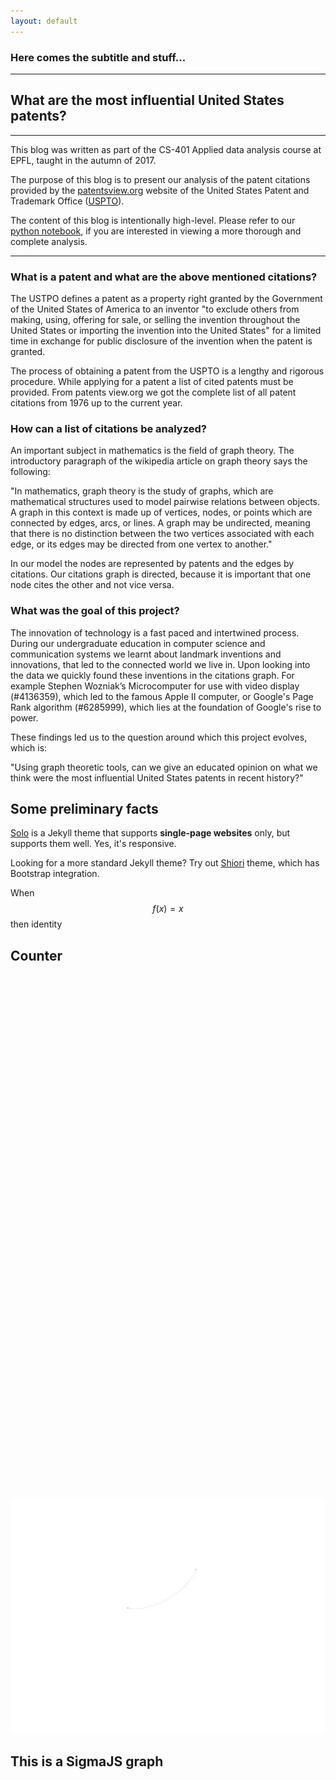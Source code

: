 ```yaml
---
layout: default
---
```


### Here comes the subtitle and stuff...

---

<h2 id="counter1"></h2>
<h2 id="counter2"></h2>

## What are the most influential United States patents?

---

This blog was written as part of the CS-401 Applied data analysis course at EPFL,
taught in the autumn of 2017. 

The purpose of this blog is to present our analysis of the patent citations provided by
the [patentsview.org](http://www.patentsview.org) website of the United States Patent
and Trademark Office ([USPTO](https://www.uspto.gov/)). 

The content of this blog is intentionally high-level. Please refer to our
[python notebook](https://nbviewer.jupyter.org/github/qantik/prayingmantissa/blob/master/project/patents.ipynb), if you are interested in viewing a more thorough and complete analysis.

--- 

### What is a patent and what are the above mentioned citations?

The USTPO defines a patent as a property right granted by the Government of
the United States of America to an inventor "to exclude others from making,
using, offering for sale, or selling the invention throughout the United States or
importing the invention into the United States" for a limited time in exchange for
public disclosure of the invention when the patent is granted.

The process of obtaining a patent from the USPTO is a lengthy and rigorous procedure.
While applying for a patent a list of cited patents must be provided. From patents
view.org we got the complete list of all patent citations from 1976 up to the current year.

### How can a list of citations be analyzed?

An important subject in mathematics is the field of graph theory. The introductory
paragraph of the wikipedia article on graph theory says the following: 

"In mathematics, graph theory is the study of graphs, which are mathematical structures 
used to model pairwise relations between objects. A graph in this context is made up
of vertices, nodes, or points which are connected by edges, arcs, or lines. A graph may
be undirected, meaning that there is no distinction between the two vertices associated
with each edge, or its edges may be directed from one vertex to another."

In our model the nodes are represented by patents and the edges by citations. Our
citations graph is directed, because it is important that one node cites the other
and not vice versa.

### What was the goal of this project?

The innovation of technology is a fast paced and intertwined process. During our
undergraduate education in computer science and communication systems we learnt about
landmark inventions and innovations, that led to the connected world we live in. Upon
looking into the data we quickly found these inventions in the citations graph. For example
Stephen Wozniak’s Microcomputer for use with video display (#4136359), which led to the
famous Apple II computer, or Google's Page Rank algorithm (#6285999), which lies at the
foundation of Google's rise to power. 

These findings led us to the question around which this project evolves, which is:

"Using graph theoretic tools, can we give an educated opinion on what we think were
the most influential United States patents in recent history?"

## Some preliminary facts
[Solo](http://chibicode.github.io/solo) is a Jekyll theme that supports **single-page websites** only, but supports them well. Yes, it's responsive.

Looking for a more standard Jekyll theme? Try out [Shiori](http://github.com/ellekasai/shiori) theme, which has Bootstrap integration.

When $$f(x) = x$$ then identity

## Counter

<div style="float:left; margin-right: 60px;">
<svg width="550" height="600"></svg>
</div>
<div style="height: 350px; width: 150px; float:left;text-align:center;">
  <div id="counter3" style="position: relative; top:60%; font-size: 400%"></div>
</div>

<img src="static/pagerank_bfs.gif" style="border-style: none" />

## This is a SigmaJS graph

<div id="parent" style="width: 900px; height: 750px;">
  <div id="network-shortestpaths" style="position: absolute; height: 675px; width: 950px"></div>
</div>

<div id="parent" style="width: 900px; height: 500px;">
  <div id="network-sinks" style="position: absolute; height: 650px; width: 950px"></div>
</div>

<div id="wrapper" style="height: 750px; width: 750px;">
  <canvas id="plot-patents-year" width="300px" height="300px"></canvas>
</div>

<div style="overflow:auto;">
<div style="width: 450px; height: 400px; float:left;">
<canvas id="plot-patents-months" width="350px" height="300px"></canvas>
</div>

<div style="width:450px; height: 400px; float:left;">
<canvas id="plot-patents-days" width="350px" height="300px"></canvas>
</div>
</div>

<div id="wrapper" style="height: 750px; width: 750px;">
<canvas id="plot-citations-indegree" width="300px" height="300px"></canvas>
</div>


## Don't use `<h1>` tags

Wthin `index.md`, do not use `<h1>` tags - `<h1>` is reserved for the site title.

### Supported Tags

Solo supports lists, `<hr>`s, `<table>`s,

> blockquotes, and...

~~~html
<pre>code blocks with syntax highlighting.</pre>
~~~

## Authors

* Roman Bachmann
* Michael Allemann
* Andrea Caforio
